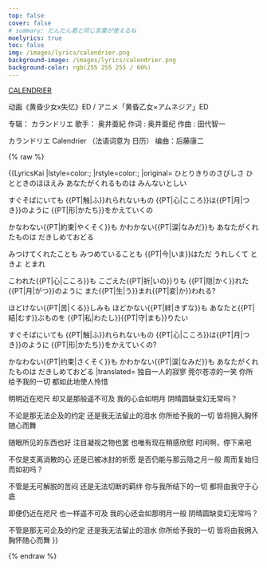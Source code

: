 ```yaml
---
top: false
cover: false
# summary: だんだん君と同じ言葉が使えるね
moelyrics: true
toc: false
img: /images/lyrics/calendrier.png
background-image: /images/lyrics/calendrier.png
background-color: rgb(255 255 255 / 60%)
---
```

[CALENDRIER](https://zh.moegirl.org.cn/CALENDRIER)

动画《黄昏少女x失忆》ED / アニメ「黄昏乙女×アムネジア」ED

专辑： カランドリエ
歌手： 奥井亜紀
作词 : 奥井亜纪
作曲 : 田代智一

カランドリエ
Calendrier （法语词意为 日历）
编曲：后藤康二


{% raw %}
<lyrics hidden>

{{LyricsKai
|lstyle=color:;
|rstyle=color:;
|original=
ひとりきりのさびしさ
ひとときのほほえみ
あなたがくれるものは
みんないとしい

すぐそばにいても
{{PT|触|ふ}}れられないもの
{{PT|心|こころ}}は{{PT|月|つき}}のように
{{PT|形|かたち}}をかえていくの

かなわない{{PT|約束|やくそく}}も
かわかない{{PT|涙|なみだ}}も
あなたがくれたものは
だきしめておどる

みつけてくれたことも
みつめていることも
{{PT|今|いま}}はただ うれしくて
ときよ とまれ

こわれた{{PT|心|こころ}}も
こごえた{{PT|祈|いの}}りも
{{PT|隠|かく}}れた{{PT|月|がつ}}のように
また{{PT|生|う}}まれ{{PT|変|か}}われる?

ほどけない{{PT|苦|くる}}しみも
ほどかない{{PT|絆|きずな}}も
あなたと{{PT|結|むす}}ぶものを
{{PT|私|わたし}}{{PT|守|まも}}りたい

すぐそばにいても
{{PT|触|ふ}}れられないもの
{{PT|心|こころ}}は{{PT|月|つき}}のように
{{PT|形|かたち}}をかえていくの?

かなわない{{PT|约束|さくそく}}も
かわかない{{PT|涙|なみだ}}も
あなたがくれたものは
だきしめておどる
|translated=
独自一人的寂寥
莞尔苍凉的一笑
你所给予我的一切
都如此地使人怜惜

明明近在咫尺
却又是那般遥不可及
我的心会如明月
阴晴圆缺变幻无常吗？

不论是那无法企及的约定
还是我无法留止的泪水
你所给予我的一切
皆将拥入胸怀随心而舞

随眼所见的东西也好
注目凝视之物也罢
也唯有现在稍感欣慰
时间啊，停下来吧

不仅是支离消散的心
还是已被冰封的祈愿
是否仍能与那云隐之月一般
周而复始归而如初吗？

不管是无可解脱的苦闷
还是无法切断的羁绊
你与我所结下的一切
都将由我守于心底

即便仍近在咫尺
也一样遥不可及
我的心还会如那明月一般
阴晴圆缺变幻无常吗？

不管是那无可企及的约定
还是我无法留止的泪水
你所给予我的一切
皆将由我拥入胸怀随心而舞
}}

</lyrics>
{% endraw %}
